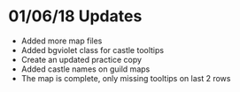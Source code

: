 <h1>01/06/18 Updates</h1>

- Added more map files
- Added bgviolet class for castle tooltips
- Create an updated practice copy
- Added castle names on guild maps
- The map is complete, only missing tooltips on last 2 rows
